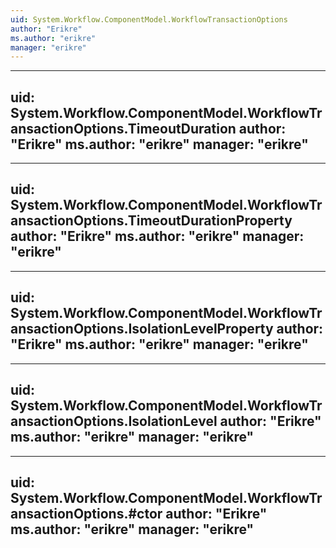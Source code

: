 ```yaml
---
uid: System.Workflow.ComponentModel.WorkflowTransactionOptions
author: "Erikre"
ms.author: "erikre"
manager: "erikre"
---
```


---
uid: System.Workflow.ComponentModel.WorkflowTransactionOptions.TimeoutDuration
author: "Erikre"
ms.author: "erikre"
manager: "erikre"
---

---
uid: System.Workflow.ComponentModel.WorkflowTransactionOptions.TimeoutDurationProperty
author: "Erikre"
ms.author: "erikre"
manager: "erikre"
---

---
uid: System.Workflow.ComponentModel.WorkflowTransactionOptions.IsolationLevelProperty
author: "Erikre"
ms.author: "erikre"
manager: "erikre"
---

---
uid: System.Workflow.ComponentModel.WorkflowTransactionOptions.IsolationLevel
author: "Erikre"
ms.author: "erikre"
manager: "erikre"
---

---
uid: System.Workflow.ComponentModel.WorkflowTransactionOptions.#ctor
author: "Erikre"
ms.author: "erikre"
manager: "erikre"
---
